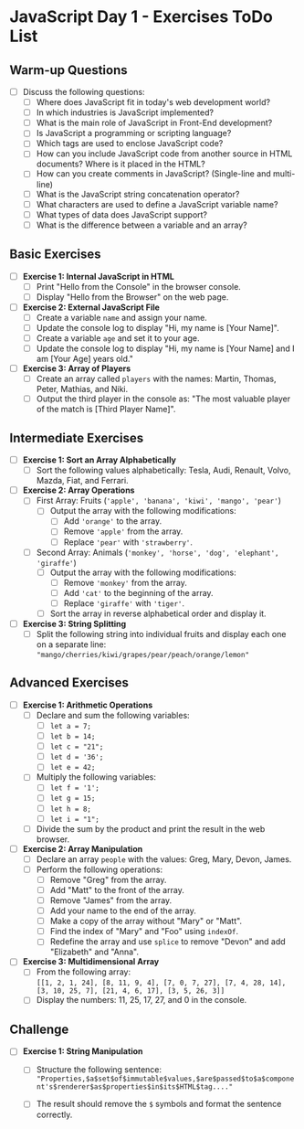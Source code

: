 # JavaScript Day 1 - Exercises ToDo List

## Warm-up Questions
- [ ] Discuss the following questions:
  - [ ] Where does JavaScript fit in today's web development world?
  - [ ] In which industries is JavaScript implemented?
  - [ ] What is the main role of JavaScript in Front-End development?
  - [ ] Is JavaScript a programming or scripting language?
  - [ ] Which tags are used to enclose JavaScript code?
  - [ ] How can you include JavaScript code from another source in HTML documents? Where is it placed in the HTML?
  - [ ] How can you create comments in JavaScript? (Single-line and multi-line)
  - [ ] What is the JavaScript string concatenation operator?
  - [ ] What characters are used to define a JavaScript variable name?
  - [ ] What types of data does JavaScript support?
  - [ ] What is the difference between a variable and an array?

## Basic Exercises
- [ ] **Exercise 1: Internal JavaScript in HTML**
  - [ ] Print "Hello from the Console" in the browser console.
  - [ ] Display "Hello from the Browser" on the web page.

- [ ] **Exercise 2: External JavaScript File**
  - [ ] Create a variable `name` and assign your name.
  - [ ] Update the console log to display "Hi, my name is [Your Name]".
  - [ ] Create a variable `age` and set it to your age.
  - [ ] Update the console log to display "Hi, my name is [Your Name] and I am [Your Age] years old."

- [ ] **Exercise 3: Array of Players**
  - [ ] Create an array called `players` with the names: Martin, Thomas, Peter, Mathias, and Niki.
  - [ ] Output the third player in the console as: "The most valuable player of the match is [Third Player Name]".

## Intermediate Exercises
- [ ] **Exercise 1: Sort an Array Alphabetically**
  - [ ] Sort the following values alphabetically: Tesla, Audi, Renault, Volvo, Mazda, Fiat, and Ferrari.

- [ ] **Exercise 2: Array Operations**
  - [ ] First Array: Fruits (`'apple', 'banana', 'kiwi', 'mango', 'pear'`)
    - [ ] Output the array with the following modifications:
      - [ ] Add `'orange'` to the array.
      - [ ] Remove `'apple'` from the array.
      - [ ] Replace `'pear'` with `'strawberry'`.
  - [ ] Second Array: Animals (`'monkey', 'horse', 'dog', 'elephant', 'giraffe'`)
    - [ ] Output the array with the following modifications:
      - [ ] Remove `'monkey'` from the array.
      - [ ] Add `'cat'` to the beginning of the array.
      - [ ] Replace `'giraffe'` with `'tiger'`.
    - [ ] Sort the array in reverse alphabetical order and display it.

- [ ] **Exercise 3: String Splitting**
  - [ ] Split the following string into individual fruits and display each one on a separate line:
    `"mango/cherries/kiwi/grapes/pear/peach/orange/lemon"`

## Advanced Exercises
- [ ] **Exercise 1: Arithmetic Operations**
  - [ ] Declare and sum the following variables:
    - [ ] `let a = 7;`
    - [ ] `let b = 14;`
    - [ ] `let c = "21";`
    - [ ] `let d = '36';`
    - [ ] `let e = 42;`
  - [ ] Multiply the following variables:
    - [ ] `let f = '1';`
    - [ ] `let g = 15;`
    - [ ] `let h = 8;`
    - [ ] `let i = "1";`
  - [ ] Divide the sum by the product and print the result in the web browser.

- [ ] **Exercise 2: Array Manipulation**
  - [ ] Declare an array `people` with the values: Greg, Mary, Devon, James.
  - [ ] Perform the following operations:
    - [ ] Remove "Greg" from the array.
    - [ ] Add "Matt" to the front of the array.
    - [ ] Remove "James" from the array.
    - [ ] Add your name to the end of the array.
    - [ ] Make a copy of the array without "Mary" or "Matt".
    - [ ] Find the index of "Mary" and "Foo" using `indexOf`.
    - [ ] Redefine the array and use `splice` to remove "Devon" and add "Elizabeth" and "Anna".

- [ ] **Exercise 3: Multidimensional Array**
  - [ ] From the following array:  
    `[[1, 2, 1, 24], [8, 11, 9, 4], [7, 0, 7, 27], [7, 4, 28, 14], [3, 10, 25, 7], [21, 4, 6, 17], [3, 5, 26, 3]]`
  - [ ] Display the numbers: 11, 25, 17, 27, and 0 in the console.

## Challenge
- [ ] **Exercise 1: String Manipulation**
  - [ ] Structure the following sentence:
    `"Properties,$a$set$of$immutable$values,$are$passed$to$a$component's$renderer$as$properties$in$its$HTML$tag...."`
  - [ ] The result should remove the `$` symbols and format the sentence correctly.

